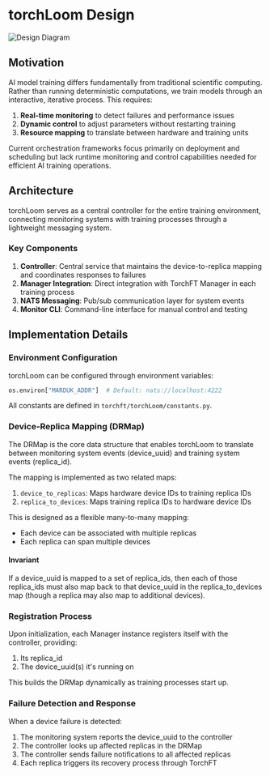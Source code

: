# torchLoom Design

![Design Diagram](torchLoom_design.png)

## Motivation

AI model training differs fundamentally from traditional scientific computing. Rather than running deterministic computations, we train models through an interactive, iterative process. This requires:

1. **Real-time monitoring** to detect failures and performance issues
2. **Dynamic control** to adjust parameters without restarting training
3. **Resource mapping** to translate between hardware and training units

Current orchestration frameworks focus primarily on deployment and scheduling but lack runtime monitoring and control capabilities needed for efficient AI training operations.

## Architecture

torchLoom serves as a central controller for the entire training environment, connecting monitoring systems with training processes through a lightweight messaging system.

### Key Components

1. **Controller**: Central service that maintains the device-to-replica mapping and coordinates responses to failures
2. **Manager Integration**: Direct integration with TorchFT Manager in each training process
3. **NATS Messaging**: Pub/sub communication layer for system events
4. **Monitor CLI**: Command-line interface for manual control and testing

## Implementation Details

### Environment Configuration

torchLoom can be configured through environment variables:

```python
os.environ["MARDUK_ADDR"]  # Default: nats://localhost:4222
```

All constants are defined in `torchft/torchLoom/constants.py`.

### Device-Replica Mapping (DRMap)

The DRMap is the core data structure that enables torchLoom to translate between monitoring system events (device_uuid) and training system events (replica_id).

The mapping is implemented as two related maps:

1. `device_to_replicas`: Maps hardware device IDs to training replica IDs
2. `replica_to_devices`: Maps training replica IDs to hardware device IDs

This is designed as a flexible many-to-many mapping:
- Each device can be associated with multiple replicas
- Each replica can span multiple devices

#### Invariant

If a device_uuid is mapped to a set of replica_ids, then each of those replica_ids must also map back to that device_uuid in the replica_to_devices map (though a replica may also map to additional devices).

### Registration Process

Upon initialization, each Manager instance registers itself with the controller, providing:
1. Its replica_id
2. The device_uuid(s) it's running on

This builds the DRMap dynamically as training processes start up.

### Failure Detection and Response

When a device failure is detected:
1. The monitoring system reports the device_uuid to the controller
2. The controller looks up affected replicas in the DRMap
3. The controller sends failure notifications to all affected replicas
4. Each replica triggers its recovery process through TorchFT